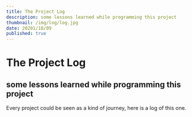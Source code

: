 ```yaml
---
title: The Project Log
description: some lessons learned while programming this project 
thumbnail: /img/log/log.jpg
date: 20201/10/09
published: true
---
```

# The Project Log
## some lessons learned while programming this project 

Every project could be seen as a kind of journey, here is a log of this one.